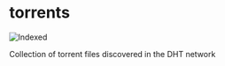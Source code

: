 torrents 
========
![Indexed](https://img.shields.io/badge/indexed-247080-blue)

Collection of torrent files discovered in the DHT network
